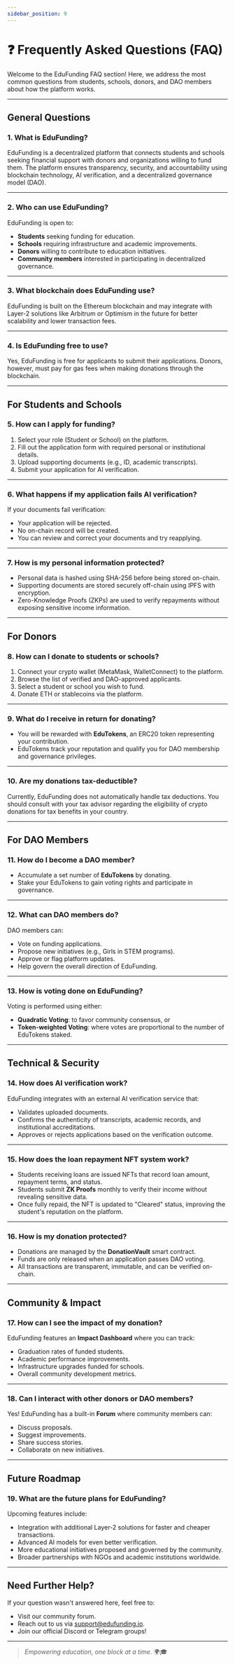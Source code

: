 ```yaml
---
sidebar_position: 9
---
```



# ❓ Frequently Asked Questions (FAQ)

Welcome to the EduFunding FAQ section! Here, we address the most common questions from students, schools, donors, and DAO members about how the platform works.

---

## General Questions

### 1. What is EduFunding?

EduFunding is a decentralized platform that connects students and schools seeking financial support with donors and organizations willing to fund them. The platform ensures transparency, security, and accountability using blockchain technology, AI verification, and a decentralized governance model (DAO).

---

### 2. Who can use EduFunding?

EduFunding is open to:

- **Students** seeking funding for education.
- **Schools** requiring infrastructure and academic improvements.
- **Donors** willing to contribute to education initiatives.
- **Community members** interested in participating in decentralized governance.

---

### 3. What blockchain does EduFunding use?

EduFunding is built on the Ethereum blockchain and may integrate with Layer-2 solutions like Arbitrum or Optimism in the future for better scalability and lower transaction fees.

---

### 4. Is EduFunding free to use?

Yes, EduFunding is free for applicants to submit their applications. Donors, however, must pay for gas fees when making donations through the blockchain.

---

## For Students and Schools

### 5. How can I apply for funding?

1. Select your role (Student or School) on the platform.
2. Fill out the application form with required personal or institutional details.
3. Upload supporting documents (e.g., ID, academic transcripts).
4. Submit your application for AI verification.

---

### 6. What happens if my application fails AI verification?

If your documents fail verification:

- Your application will be rejected.
- No on-chain record will be created.
- You can review and correct your documents and try reapplying.

---

### 7. How is my personal information protected?

- Personal data is hashed using SHA-256 before being stored on-chain.
- Supporting documents are stored securely off-chain using IPFS with encryption.
- Zero-Knowledge Proofs (ZKPs) are used to verify repayments without exposing sensitive income information.

---

## For Donors

### 8. How can I donate to students or schools?

1. Connect your crypto wallet (MetaMask, WalletConnect) to the platform.
2. Browse the list of verified and DAO-approved applicants.
3. Select a student or school you wish to fund.
4. Donate ETH or stablecoins via the platform.

---

### 9. What do I receive in return for donating?

- You will be rewarded with **EduTokens**, an ERC20 token representing your contribution.
- EduTokens track your reputation and qualify you for DAO membership and governance privileges.

---

### 10. Are my donations tax-deductible?

Currently, EduFunding does not automatically handle tax deductions. You should consult with your tax advisor regarding the eligibility of crypto donations for tax benefits in your country.

---

## For DAO Members

### 11. How do I become a DAO member?

- Accumulate a set number of **EduTokens** by donating.
- Stake your EduTokens to gain voting rights and participate in governance.

---

### 12. What can DAO members do?

DAO members can:

- Vote on funding applications.
- Propose new initiatives (e.g., Girls in STEM programs).
- Approve or flag platform updates.
- Help govern the overall direction of EduFunding.

---

### 13. How is voting done on EduFunding?

Voting is performed using either:

- **Quadratic Voting**: to favor community consensus, or
- **Token-weighted Voting**: where votes are proportional to the number of EduTokens staked.

---

## Technical & Security

### 14. How does AI verification work?

EduFunding integrates with an external AI verification service that:

- Validates uploaded documents.
- Confirms the authenticity of transcripts, academic records, and institutional accreditations.
- Approves or rejects applications based on the verification outcome.

---

### 15. How does the loan repayment NFT system work?

- Students receiving loans are issued NFTs that record loan amount, repayment terms, and status.
- Students submit **ZK Proofs** monthly to verify their income without revealing sensitive data.
- Once fully repaid, the NFT is updated to "Cleared" status, improving the student's reputation on the platform.

---

### 16. How is my donation protected?

- Donations are managed by the **DonationVault** smart contract.
- Funds are only released when an application passes DAO voting.
- All transactions are transparent, immutable, and can be verified on-chain.

---

## Community & Impact

### 17. How can I see the impact of my donation?

EduFunding features an **Impact Dashboard** where you can track:

- Graduation rates of funded students.
- Academic performance improvements.
- Infrastructure upgrades funded for schools.
- Overall community development metrics.

---

### 18. Can I interact with other donors or DAO members?

Yes! EduFunding has a built-in **Forum** where community members can:

- Discuss proposals.
- Suggest improvements.
- Share success stories.
- Collaborate on new initiatives.

---

## Future Roadmap

### 19. What are the future plans for EduFunding?

Upcoming features include:

- Integration with additional Layer-2 solutions for faster and cheaper transactions.
- Advanced AI models for even better verification.
- More educational initiatives proposed and governed by the community.
- Broader partnerships with NGOs and academic institutions worldwide.

---

## Need Further Help?

If your question wasn't answered here, feel free to:

- Visit our community forum.
- Reach out to us via [support@edufunding.io](mailto:support@edufunding.io).
- Join our official Discord or Telegram groups!

---

> _Empowering education, one block at a time._ 🌍🎓
